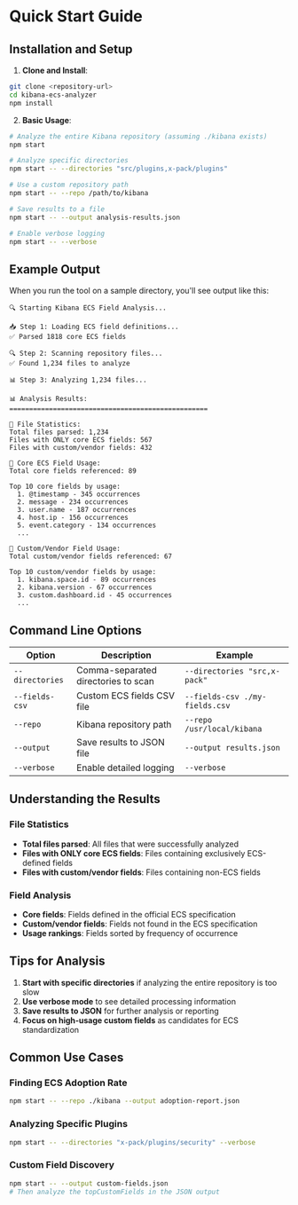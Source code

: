 # Quick Start Guide

## Installation and Setup

1. **Clone and Install**:
```bash
git clone <repository-url>
cd kibana-ecs-analyzer
npm install
```

2. **Basic Usage**:
```bash
# Analyze the entire Kibana repository (assuming ./kibana exists)
npm start

# Analyze specific directories
npm start -- --directories "src/plugins,x-pack/plugins"

# Use a custom repository path
npm start -- --repo /path/to/kibana

# Save results to a file
npm start -- --output analysis-results.json

# Enable verbose logging
npm start -- --verbose
```

## Example Output

When you run the tool on a sample directory, you'll see output like this:

```
🔍 Starting Kibana ECS Field Analysis...

📥 Step 1: Loading ECS field definitions...
✅ Parsed 1818 core ECS fields

🔍 Step 2: Scanning repository files...
✅ Found 1,234 files to analyze

📊 Step 3: Analyzing 1,234 files...

📊 Analysis Results:
==================================================

📁 File Statistics:
Total files parsed: 1,234
Files with ONLY core ECS fields: 567
Files with custom/vendor fields: 432

🎯 Core ECS Field Usage:
Total core fields referenced: 89

Top 10 core fields by usage:
  1. @timestamp - 345 occurrences
  2. message - 234 occurrences
  3. user.name - 187 occurrences
  4. host.ip - 156 occurrences
  5. event.category - 134 occurrences
  ...

🔧 Custom/Vendor Field Usage:
Total custom/vendor fields referenced: 67

Top 10 custom/vendor fields by usage:
  1. kibana.space.id - 89 occurrences
  2. kibana.version - 67 occurrences
  3. custom.dashboard.id - 45 occurrences
  ...
```

## Command Line Options

| Option | Description | Example |
|--------|-------------|---------|
| `--directories` | Comma-separated directories to scan | `--directories "src,x-pack"` |
| `--fields-csv` | Custom ECS fields CSV file | `--fields-csv ./my-fields.csv` |
| `--repo` | Kibana repository path | `--repo /usr/local/kibana` |
| `--output` | Save results to JSON file | `--output results.json` |
| `--verbose` | Enable detailed logging | `--verbose` |

## Understanding the Results

### File Statistics
- **Total files parsed**: All files that were successfully analyzed
- **Files with ONLY core ECS fields**: Files containing exclusively ECS-defined fields
- **Files with custom/vendor fields**: Files containing non-ECS fields

### Field Analysis
- **Core fields**: Fields defined in the official ECS specification
- **Custom/vendor fields**: Fields not found in the ECS specification
- **Usage rankings**: Fields sorted by frequency of occurrence

## Tips for Analysis

1. **Start with specific directories** if analyzing the entire repository is too slow
2. **Use verbose mode** to see detailed processing information
3. **Save results to JSON** for further analysis or reporting
4. **Focus on high-usage custom fields** as candidates for ECS standardization

## Common Use Cases

### Finding ECS Adoption Rate
```bash
npm start -- --repo ./kibana --output adoption-report.json
```

### Analyzing Specific Plugins
```bash
npm start -- --directories "x-pack/plugins/security" --verbose
```

### Custom Field Discovery
```bash
npm start -- --output custom-fields.json
# Then analyze the topCustomFields in the JSON output
```
